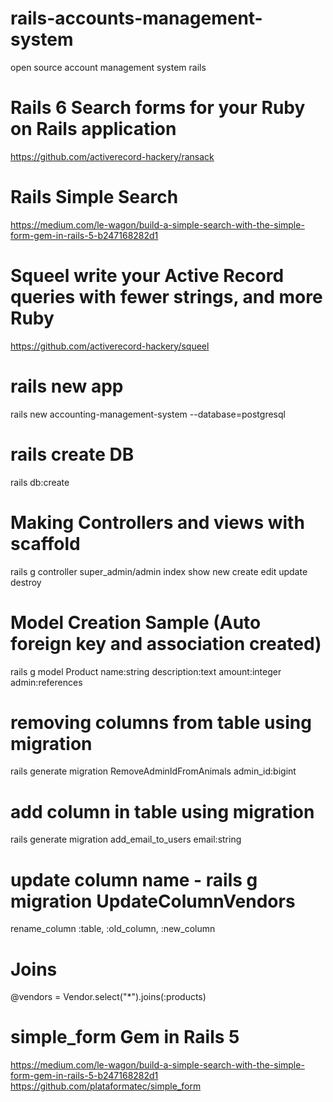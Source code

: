 # rails-accounts-management-system
open source account management system rails

# Rails 6 Search forms for your Ruby on Rails application
https://github.com/activerecord-hackery/ransack

# Rails Simple Search
https://medium.com/le-wagon/build-a-simple-search-with-the-simple-form-gem-in-rails-5-b247168282d1

# Squeel write your Active Record queries with fewer strings, and more Ruby
https://github.com/activerecord-hackery/squeel

# rails new app
rails new accounting-management-system --database=postgresql

# rails create DB
rails db:create

# Making Controllers and views with scaffold
rails g controller super_admin/admin index show new create edit update destroy

# Model Creation Sample (Auto foreign key and association created)
rails g model Product name:string description:text amount:integer admin:references

# removing columns from table using migration
rails generate migration RemoveAdminIdFromAnimals admin_id:bigint

# add column in table using migration
rails generate migration add_email_to_users email:string

# update column name - rails g migration UpdateColumnVendors
rename_column :table, :old_column, :new_column

# Joins
@vendors = Vendor.select("*").joins(:products)

# simple_form Gem in Rails 5
https://medium.com/le-wagon/build-a-simple-search-with-the-simple-form-gem-in-rails-5-b247168282d1
https://github.com/plataformatec/simple_form